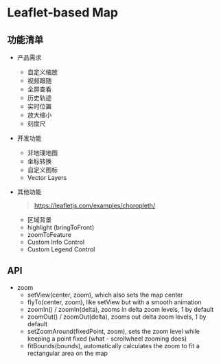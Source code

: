 # Leaflet-based Map

## 功能清单

- 产品需求

  - 自定义缩放
  - 视频跟随
  - 全屏查看
  - 历史轨迹
  - 实时位置
  - 放大缩小
  - 刻度尺

- 开发功能

  - 非地理地图
  - 坐标转换
  - 自定义图标
  - Vector Layers

- 其他功能

  > https://leafletjs.com/examples/choropleth/

  - 区域背景
  - highlight (bringToFront)
  - zoomToFeature
  - Custom Info Control
  - Custom Legend Control

## API

- zoom
  - setView(center, zoom), which also sets the map center
  - flyTo(center, zoom), like setView but with a smooth animation
  - zoomIn() / zoomIn(delta), zooms in delta zoom levels, 1 by default
  - zoomOut() / zoomOut(delta), zooms out delta zoom levels, 1 by default
  - setZoomAround(fixedPoint, zoom), sets the zoom level while keeping a point fixed (what - scrollwheel zooming does)
  - fitBounds(bounds), automatically calculates the zoom to fit a rectangular area on the map
